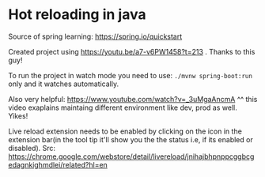 # Hot reloading in java

Source of spring learning: https://spring.io/quickstart

Created project using https://youtu.be/a7-v6PW1458?t=213 . Thanks to this guy!

To run the project in watch mode you need to use: `./mvnw spring-boot:run` only and it watches automatically.

Also very helpful: https://www.youtube.com/watch?v=_3uMgaAncmA
^^ this video exaplains maintaing different environment like dev, prod as well. Yikes!

Live reload extension needs to be enabled by clicking on the icon in the extension bar(in the tool tip it'll show you the the status i.e, if its enabled or disabled). Src: https://chrome.google.com/webstore/detail/livereload/jnihajbhpnppcggbcgedagnkighmdlei/related?hl=en
